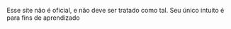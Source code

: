 Esse site não é oficial, e não deve ser tratado como tal. Seu único intuito é para fins de aprendizado
